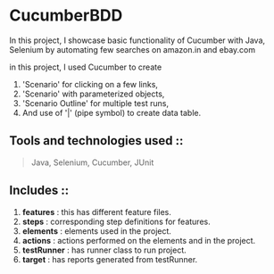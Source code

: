 # CucumberBDD

In this project, I showcase basic functionality of Cucumber with Java, Selenium 
by automating few searches on amazon.in and ebay.com

in this project, I used Cucumber to create  
1. 'Scenario' for clicking on a few links, 
2. 'Scenario' with parameterized objects,
3. 'Scenario Outline' for multiple test runs,
4. And use of '|' (pipe symbol) to create data table.

## **Tools and technologies used ::**
> Java, 
> Selenium, 
> Cucumber, 
> JUnit

## **Includes ::**
1. **features**   : this has different feature files.
2. **steps**      : corresponding step definitions for features.
3. **elements**   : elements used in the project.
4. **actions**    : actions performed on the elements and in the project.
5. **testRunner** : has runner class to run project.
6. **target**     : has reports generated from testRunner.
